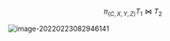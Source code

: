 








$$
\pi_{(C,X,Y,Z)}T_1 \bowtie T_2
$$


![image-20220223082946141](https://chqwer2.github.io/img/Typora/image-20220223082946141.png)